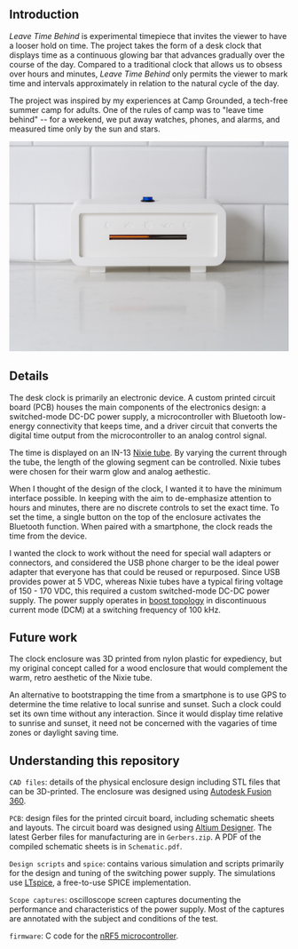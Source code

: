 ## Introduction

*Leave Time Behind* is experimental timepiece that invites the viewer to have a looser hold on time. The project takes the form of a desk clock that displays time as a continuous glowing bar that advances gradually over the course of the day. Compared to a traditional clock that allows us to obsess over hours and minutes, *Leave Time Behind* only permits the viewer to mark time and intervals approximately in relation to the natural cycle of the day.

The project was inspired by my experiences at Camp Grounded, a tech-free summer camp for adults. One of the rules of camp was to "leave time behind" -- for a weekend, we put away watches, phones, and alarms, and measured time only by the sun and stars.

![Picture of clock](media/P2230239.jpg)

## Details

The desk clock is primarily an electronic device. A custom printed circuit board (PCB) houses the main components of the electronics design: a switched-mode DC-DC power supply, a microcontroller with Bluetooth low-energy connectivity that keeps time, and a driver circuit that converts the digital time output from the microcontroller to an analog control signal.

The time is displayed on an IN-13 [Nixie tube](https://en.wikipedia.org/wiki/Nixie_tube). By varying the current through the tube, the length of the glowing segment can be controlled. Nixie tubes were chosen for their warm glow and analog aethestic.

When I thought of the design of the clock, I wanted it to have the minimum interface possible. In keeping with the aim to de-emphasize attention to hours and minutes, there are no discrete controls to set the exact time. To set the time, a single button on the top of the enclosure activates the Bluetooth function. When paired with a smartphone, the clock reads the time from the device.

I wanted the clock to work without the need for special wall adapters or connectors, and considered the USB phone charger to be the ideal power adapter that everyone has that could be reused or repurposed. Since USB provides power at 5 VDC, whereas Nixie tubes have a typical firing voltage of 150 - 170 VDC, this required a custom switched-mode DC-DC power supply. The power supply operates in [boost topology](https://en.wikipedia.org/wiki/Boost_converter) in discontinuous current mode (DCM) at a switching frequency of 100 kHz.

## Future work

The clock enclosure was 3D printed from nylon plastic for expediency, but my original concept called for a wood enclosure that would complement the warm, retro aesthetic of the Nixie tube.

An alternative to bootstrapping the time from a smartphone is to use GPS to determine the time relative to local sunrise and sunset. Such a clock could set its own time without any interaction. Since it would display time relative to sunrise and sunset, it need not be concerned with the vagaries of time zones or daylight saving time.

## Understanding this repository

`CAD files`: details of the physical enclosure design including STL files that can be 3D-printed. The enclosure was designed using [Autodesk Fusion 360](https://www.autodesk.com/products/fusion-360/overview).

`PCB`: design files for the printed circuit board, including schematic sheets and layouts. The circuit board was designed using [Altium Designer](https://www.altium.com/altium-designer/). The latest Gerber files for manufacturing are in `Gerbers.zip`. A PDF of the compiled schematic sheets is in `Schematic.pdf`.

`Design scripts` and `spice`: contains various simulation and scripts primarily for the design and tuning of the switching power supply. The simulations use [LTspice](https://www.linear.com/ltspice), a free-to-use SPICE implementation.

`Scope captures`: oscilloscope screen captures documenting the performance and characteristics of the power supply. Most of the captures are annotated with the subject and conditions of the test.

`firmware`: C code for the [nRF5 microcontroller](https://www.nordicsemi.com/).
